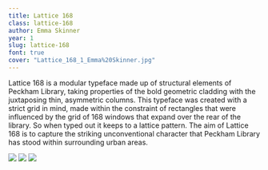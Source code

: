 ```yaml
---
title: Lattice 168
class: lattice-168
author: Emma Skinner
year: 1
slug: lattice-168
font: true
cover: "Lattice_168_1_Emma%20Skinner.jpg"
---
```


Lattice 168 is a modular typeface made up of structural elements of Peckham Library, taking properties of the bold geometric cladding with the juxtaposing thin, asymmetric columns. This typeface was created with a strict grid in mind, made within the constraint of rectangles that were influenced by the grid of 168 windows that expand over the rear of the library. So when typed out it keeps to a lattice pattern. The aim of Lattice 168 is to capture the striking unconventional character that Peckham Library has stood within surrounding urban areas.

![](/images/Lattice_168_1_Emma%20Skinner.jpg)
![](/images/lattice_168_2_Emma%20Skinner.jpg)
![](/images/lattice_168_3_Emma%20Skinner.jpg)